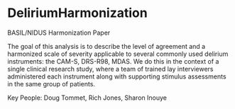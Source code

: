 # DeliriumHarmonization

BASIL/NIDUS Harmonization Paper

The goal of this analysis is to describe the level of agreement and a harmonized scale of severity applicable to several commonly used delirium instruments: the CAM-S, DRS-R98, MDAS. We do this in the context of a single clinical research study, where a team of trained lay interviewers administered each instrument along with supporting stimulus assessments in the same group of patients.

Key People: Doug Tommet, Rich Jones, Sharon Inouye
